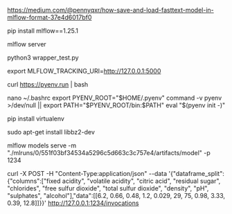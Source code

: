 https://medium.com/@pennyqxr/how-save-and-load-fasttext-model-in-mlflow-format-37e4d6017bf0

pip install mlflow==1.25.1

mlflow server

python3 wrapper_test.py 

export MLFLOW_TRACKING_URI=http://127.0.0.1:5000

curl https://pyenv.run | bash

nano ~/.bashrc
export PYENV_ROOT="$HOME/.pyenv"
command -v pyenv >/dev/null || export PATH="$PYENV_ROOT/bin:$PATH"
eval "$(pyenv init -)"

pip install virtualenv

sudo apt-get install libbz2-dev

mlflow models serve -m "./mlruns/0/551f03bf34534a5296c5d663c3c757e4/artifacts/model" -p 1234

curl -X POST -H "Content-Type:application/json" --data '{"dataframe_split": {"columns":["fixed acidity", "volatile acidity", "citric acid", "residual sugar", "chlorides", "free sulfur dioxide", "total sulfur dioxide", "density", "pH", "sulphates", "alcohol"],"data":[[6.2, 0.66, 0.48, 1.2, 0.029, 29, 75, 0.98, 3.33, 0.39, 12.8]]}}' http://127.0.0.1:1234/invocations
